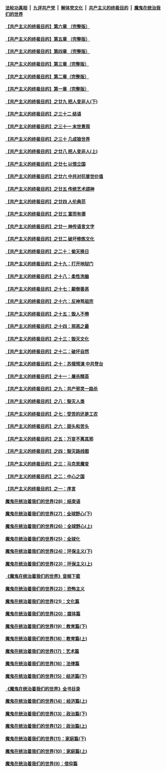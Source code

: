 

####  [法轮功真相](../../../../basic/blob/master/README.md?t=04221501) &nbsp;|&nbsp; [九评共产党](../../../../9ping.md/blob/master/README.md?t=04221501) &nbsp;|&nbsp; [解体党文化](../../../../jtdwh.md/blob/master/README.md?t=04221501)  &nbsp;|&nbsp; [共产主义的终极目的](../../../../gczydzjmd.md/blob/master/README.md?t=04221501) &nbsp;|&nbsp; [魔鬼在统治我们的世界](../../../../mgztzwmdsj.md/blob/master/README.md?t=04221501) 

#### [【共产主义的终极目的】第六章 （完整版）](../pages/nsc422/n11428913.md?t=04221501) 

#### [【共产主义的终极目的】第五章 （完整版）](../pages/nsc422/n11428912.md?t=04221501) 

#### [【共产主义的终极目的】第四章 （完整版）](../pages/nsc422/n11428907.md?t=04221501) 

#### [【共产主义的终极目的】第三章（完整版）](../pages/nsc422/n11428848.md?t=04221501) 

#### [【共产主义的终极目的】第二章（完整版）](../pages/nsc422/n11428831.md?t=04221501) 

#### [【共产主义的终极目的】第一章（完整版）](../pages/nsc422/n11417651.md?t=04221501) 

#### [【共产主义的终极目的】之廿九 把人变非人(下)](../pages/nsc422/n11344140.md?t=04221501) 

#### [【共产主义的终极目的】之三十二 结语](../pages/nsc422/n11360535.md?t=04221501) 

#### [【共产主义的终极目的】之三十一 末世景观](../pages/nsc422/n11351129.md?t=04221501) 

#### [【共产主义的终极目的】之三十 几成狼世界](../pages/nsc422/n11348280.md?t=04221501) 

#### [【共产主义的终极目的】之廿八 把人变非人(上)](../pages/nsc422/n11340492.md?t=04221501) 

#### [【共产主义的终极目的】之廿七 以恨立国](../pages/nsc422/n11336944.md?t=04221501) 

#### [【共产主义的终极目的】之廿六 中共对抗普世价值](../pages/nsc422/n11324785.md?t=04221501) 

#### [【共产主义的终极目的】之廿五 传统艺术颂神](../pages/nsc422/n11296396.md?t=04221501) 

#### [【共产主义的终极目的】之廿四 人伦典范](../pages/nsc422/n11296397.md?t=04221501) 

#### [【共产主义的终极目的】之廿三 富而有德](../pages/nsc422/n11283598.md?t=04221501) 

#### [【共产主义的终极目的】之廿一 神传语言文字](../pages/nsc422/n11263265.md?t=04221501) 

#### [【共产主义的终极目的】之廿二 破坏修炼文化](../pages/nsc422/n11245728.md?t=04221501) 

#### [【共产主义的终极目的】之二十：偷天换日](../pages/nsc422/n11238846.md?t=04221501) 

#### [【共产主义的终极目的】之十九：打开地狱门](../pages/nsc422/n11206376.md?t=04221501) 

#### [【共产主义的终极目的】之十八：柔性洗脑](../pages/nsc422/n11199994.md?t=04221501) 

#### [【共产主义的终极目的】之十七：颠倒善恶](../pages/nsc422/n11179782.md?t=04221501) 

#### [【共产主义的终极目的】之十六：反神骂祖宗](../pages/nsc422/n11166798.md?t=04221501) 

#### [【共产主义的终极目的】之十五：毁人不倦](../pages/nsc422/n11166792.md?t=04221501) 

#### [【共产主义的终极目的】之十四：邪恶之最](../pages/nsc422/n11150249.md?t=04221501) 

#### [【共产主义的终极目的】之十三：毁灭文化](../pages/nsc422/n11135227.md?t=04221501) 

#### [【共产主义的终极目的】之十二：破坏自然](../pages/nsc422/n11135214.md?t=04221501) 

#### [【共产主义的终极目的】之十：苏俄预演 中共登台](../pages/nsc422/n11118424.md?t=04221501) 

#### [【共产主义的终极目的】之十一：屠杀精英](../pages/nsc422/n11118442.md?t=04221501) 

#### [【共产主义的终极目的】之九：共产邪灵一路杀](../pages/nsc422/n11114139.md?t=04221501) 

#### [【共产主义的终极目的】之八：毁灭人类](../pages/nsc422/n11108503.md?t=04221501) 

#### [【共产主义的终极目的】之七：受苦的还是工农](../pages/nsc422/n11101809.md?t=04221501) 

#### [【共产主义的终极目的】之六：甜头和苦头](../pages/nsc422/n11096971.md?t=04221501) 

#### [【共产主义的终极目的】之五：万变不离其邪](../pages/nsc422/n11091285.md?t=04221501) 

#### [【共产主义的终极目的】之四：毁灭路线图](../pages/nsc422/n11086284.md?t=04221501) 

#### [【共产主义的终极目的】之三：马克思魔变](../pages/nsc422/n11061941.md?t=04221501) 

#### [【共产主义的终极目的】之二：中心之国](../pages/nsc422/n11047728.md?t=04221501) 

#### [【共产主义的终极目的】之一：序言](../pages/nsc422/n11086077.md?t=04221501) 

#### [魔鬼在统治着我们的世界(28)：结束语](../pages/nsc422/n10936246.md?t=04221501) 

#### [魔鬼在统治着我们的世界(27)：全球野心(下)](../pages/nsc422/n10928319.md?t=04221501) 

#### [魔鬼在统治着我们的世界(26)：全球野心(上)](../pages/nsc422/n10900318.md?t=04221501) 

#### [魔鬼在统治着我们的世界(25)：全球化](../pages/nsc422/n10788205.md?t=04221501) 

#### [魔鬼在统治着我们的世界(24)：环保主义(下)](../pages/nsc422/n10695307.md?t=04221501) 

#### [魔鬼在统治着我们的世界(23)：环保主义(上)](../pages/nsc422/n10688613.md?t=04221501) 

#### [《魔鬼在统治着我们的世界》音频下载](../pages/nsc422/n10635553.md?t=04221501) 

#### [魔鬼在统治着我们的世界(22)：恐怖主义](../pages/nsc422/n10614727.md?t=04221501) 

#### [魔鬼在统治着我们的世界(21)：文化篇](../pages/nsc422/n10597706.md?t=04221501) 

#### [魔鬼在统治着我们的世界(20)：媒体篇](../pages/nsc422/n10586579.md?t=04221501) 

#### [魔鬼在统治着我们的世界(19)：教育篇(下)](../pages/nsc422/n10564808.md?t=04221501) 

#### [魔鬼在统治着我们的世界(18)：教育篇(上)](../pages/nsc422/n10526970.md?t=04221501) 

#### [魔鬼在统治着我们的世界(17)：艺术篇](../pages/nsc422/n10499093.md?t=04221501) 

#### [魔鬼在统治着我们的世界(16)：法律篇](../pages/nsc422/n10485969.md?t=04221501) 

#### [魔鬼在统治着我们的世界(15)：经济篇(下)](../pages/nsc422/n10469975.md?t=04221501) 

#### [《魔鬼在统治着我们的世界》全书目录](../pages/nsc422/n10464261.md?t=04221501) 

#### [魔鬼在统治着我们的世界(14)：经济篇(上)](../pages/nsc422/n10457370.md?t=04221501) 

#### [魔鬼在统治着我们的世界(13)：政治篇(下)](../pages/nsc422/n10448270.md?t=04221501) 

#### [魔鬼在统治着我们的世界(12)：政治篇(上)](../pages/nsc422/n10444576.md?t=04221501) 

#### [魔鬼在统治着我们的世界(11)：家庭篇(下)](../pages/nsc422/n10440961.md?t=04221501) 

#### [魔鬼在统治着我们的世界(10)：家庭篇(上)](../pages/nsc422/n10435448.md?t=04221501) 

#### [魔鬼在统治着我们的世界(9)：信仰篇](../pages/nsc422/n10432159.md?t=04221501) 

